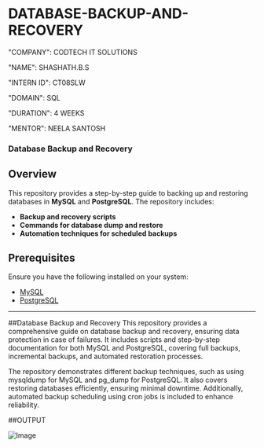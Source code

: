 # DATABASE-BACKUP-AND-RECOVERY

"COMPANY": CODTECH IT SOLUTIONS

"NAME": SHASHATH.B.S

"INTERN ID": CT08SLW

"DOMAIN": SQL

"DURATION": 4 WEEKS

"MENTOR": NEELA SANTOSH

### Database Backup and Recovery

## Overview
This repository provides a step-by-step guide to backing up and restoring databases in **MySQL** and **PostgreSQL**. The repository includes:
- **Backup and recovery scripts**
- **Commands for database dump and restore**
- **Automation techniques for scheduled backups**

## Prerequisites
Ensure you have the following installed on your system:
- [MySQL](https://dev.mysql.com/downloads/)
- [PostgreSQL](https://www.postgresql.org/download/)

---
##Database Backup and Recovery
This repository provides a comprehensive guide on database backup and recovery, ensuring data protection in case of failures. It includes scripts and step-by-step documentation for both MySQL and PostgreSQL, covering full backups, incremental backups, and automated restoration processes.

The repository demonstrates different backup techniques, such as using mysqldump for MySQL and pg_dump for PostgreSQL. It also covers restoring databases efficiently, ensuring minimal downtime. Additionally, automated backup scheduling using cron jobs is included to enhance reliability.

##OUTPUT

![Image](https://github.com/user-attachments/assets/7db4e8cc-8099-4f4b-9e0a-c7fa98166373)
